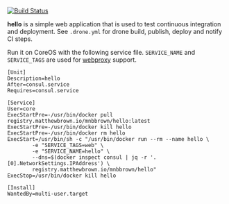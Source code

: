 [![Build Status](https://ci.matthewbrown.io/api/badges/mnbbrown/hello/status.svg)](https://ci.matthewbrown.io/mnbbrown/hello)

**hello** is a simple web application that is used to test continuous integration and deployment. 
See `.drone.yml` for drone build, publish, deploy and notify CI steps.

Run it on CoreOS with the following service file.
`SERVICE_NAME` and `SERVICE_TAGS` are used for [webproxy](https://github.com/mnbbrown/webproxy) support.
```
[Unit]
Description=hello
After=consul.service
Requires=consul.service

[Service]
User=core
ExecStartPre=-/usr/bin/docker pull registry.matthewbrown.io/mnbbrown/hello:latest
ExecStartPre=-/usr/bin/docker kill hello
ExecStartPre=-/usr/bin/docker rm hello
ExecStart=/usr/bin/sh -c "/usr/bin/docker run --rm --name hello \
        -e "SERVICE_TAGS=web" \
        -e "SERVICE_NAME=hello" \
        --dns=$(docker inspect consul | jq -r '.[0].NetworkSettings.IPAddress') \
        registry.matthewbrown.io/mnbbrown/hello"
ExecStop=/usr/bin/docker kill hello

[Install]
WantedBy=multi-user.target
```
